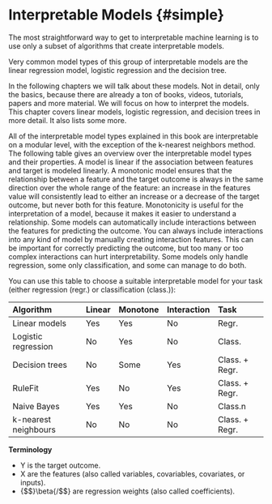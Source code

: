 # Interpretable Models {#simple}
The most straightforward way to get to interpretable machine learning is to use only a subset of algorithms that create interpretable models.

Very common model types of this group of interpretable models are the linear regression model, logistic regression and the decision tree.

In the following chapters  we will talk about these models.
Not in detail, only the basics, because there are already a ton of books, videos, tutorials, papers and more material.
We will focus on how to interpret the models.
This chapter covers linear models, logistic regression, and decision trees in more detail. It also lists some more.

All of the interpretable model types explained in this book are interpretable on a modular level, with the exception of the k-nearest neighbors method.
The following table gives an overview over the interpretable model types and their properties.
A model is linear if the association between features and target is modeled linearly.
A monotonic model ensures that the relationship between a feature and the target outcome is always in the same direction over the whole range of the feature:
an increase in the features value will consistently lead to either an increase or a decrease of the target outcome, but never both for this feature.
Monotonicity is useful for the interpretation of a model, because it makes it easier to understand a relationship.
Some models can automatically include interactions between the features for predicting the outcome.
You can always include interactions into any kind of model by manually creating interaction features.
This can be important for correctly predicting the outcome, but too many or too complex interactions can hurt interpretability.
Some models only handle regression, some only classification, and some can manage to do both.

You can use this table to choose a suitable interpretable model for your task (either regression (regr.) or classification (class.)):

| Algorithm |Linear |Monotone|Interaction|Task|
|:--------------|:----|:----|:------|:--------|
| Linear models | Yes | Yes | No | Regr. |
| Logistic regression | No | Yes | No | Class. |
| Decision trees | No | Some | Yes | Class. + Regr. |
| RuleFit| Yes | No | Yes| Class. + Regr.|
| Naive Bayes | Yes | Yes | No | Class.n |
| k-nearest neighbours | No | No | No | Class. + Regr.|

**Terminology**

- Y is the target outcome.
- X are the features (also called variables, covariables, covariates, or inputs).
- {$$}\beta{/$$} are regression weights (also called coefficients).

